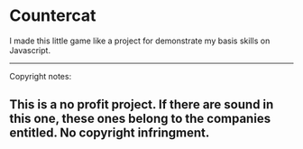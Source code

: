 # Countercat
 I made this little game like a project for demonstrate my basis skills on Javascript.
 
 -------------------------
Copyright notes:

This is a no profit project.
If there are sound in this one, these ones belong to the companies entitled.
No copyright infringment.
-------------------------
